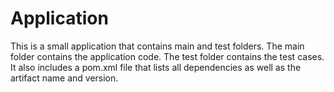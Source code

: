 # Application
This is a small application that contains main and test folders.
The main folder contains the application code.
The test folder contains the test cases.
It also includes a pom.xml file that lists all dependencies as well as the artifact name and version.


